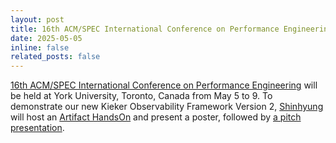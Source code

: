 ```yaml
---
layout: post
title: 16th ACM/SPEC International Conference on Performance Engineering
date: 2025-05-05
inline: false
related_posts: false
---
```


[16th ACM/SPEC International Conference on Performance Engineering](https://icpe2025.spec.org/) will be held at York University, Toronto, Canada from May 5 to 9. To demonstrate our new Kieker Observability Framework Version 2, [Shinhyung](https://www.uni-kiel.de/en/person/yang-shinhyung-70105) will host an [Artifact HandsOn](https://icpe2025.spec.org/artifact/) and present a poster, followed by [a pitch presentation](https://icpe2025.spec.org/program/#Session10).
